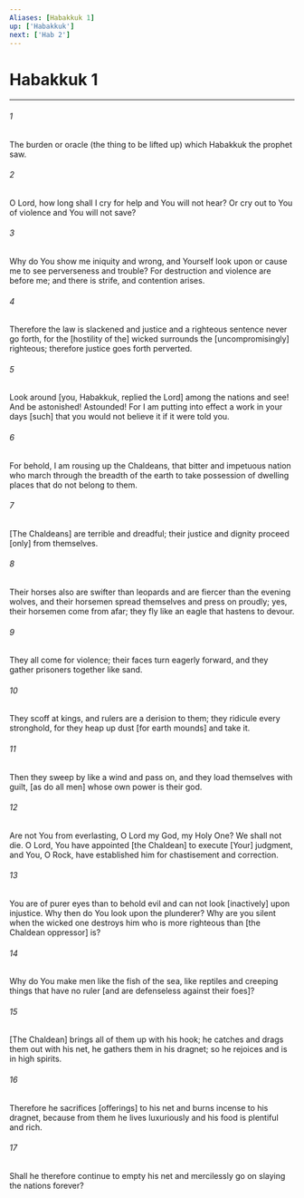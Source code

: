 ```yaml
---
Aliases: [Habakkuk 1]
up: ['Habakkuk']
next: ['Hab 2']
---
```

# Habakkuk 1

***


###### 1 


The burden or oracle (the thing to be lifted up) which Habakkuk the prophet saw. 


###### 2 


O Lord, how long shall I cry for help and You will not hear? Or cry out to You of violence and You will not save? 


###### 3 


Why do You show me iniquity and wrong, and Yourself look upon or cause me to see perverseness and trouble? For destruction and violence are before me; and there is strife, and contention arises. 


###### 4 


Therefore the law is slackened and justice and a righteous sentence never go forth, for the [hostility of the] wicked surrounds the [uncompromisingly] righteous; therefore justice goes forth perverted. 


###### 5 


Look around [you, Habakkuk, replied the Lord] among the nations and see! And be astonished! Astounded! For I am putting into effect a work in your days [such] that you would not believe it if it were told you. 


###### 6 


For behold, I am rousing up the Chaldeans, that bitter and impetuous nation who march through the breadth of the earth to take possession of dwelling places that do not belong to them. 


###### 7 


[The Chaldeans] are terrible and dreadful; their justice and dignity proceed [only] from themselves. 


###### 8 


Their horses also are swifter than leopards and are fiercer than the evening wolves, and their horsemen spread themselves and press on proudly; yes, their horsemen come from afar; they fly like an eagle that hastens to devour. 


###### 9 


They all come for violence; their faces turn eagerly forward, and they gather prisoners together like sand. 


###### 10 


They scoff at kings, and rulers are a derision to them; they ridicule every stronghold, for they heap up dust [for earth mounds] and take it. 


###### 11 


Then they sweep by like a wind and pass on, and they load themselves with guilt, [as do all men] whose own power is their god. 


###### 12 


Are not You from everlasting, O Lord my God, my Holy One? We shall not die. O Lord, You have appointed [the Chaldean] to execute [Your] judgment, and You, O Rock, have established him for chastisement and correction. 


###### 13 


You are of purer eyes than to behold evil and can not look [inactively] upon injustice. Why then do You look upon the plunderer? Why are you silent when the wicked one destroys him who is more righteous than [the Chaldean oppressor] is? 


###### 14 


Why do You make men like the fish of the sea, like reptiles and creeping things that have no ruler [and are defenseless against their foes]? 


###### 15 


[The Chaldean] brings all of them up with his hook; he catches and drags them out with his net, he gathers them in his dragnet; so he rejoices and is in high spirits. 


###### 16 


Therefore he sacrifices [offerings] to his net and burns incense to his dragnet, because from them he lives luxuriously and his food is plentiful and rich. 


###### 17 


Shall he therefore continue to empty his net and mercilessly go on slaying the nations forever?
